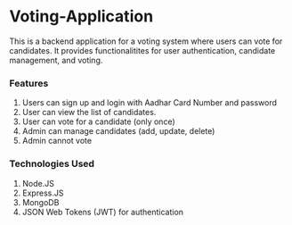 # Voting-Application

This is a backend application for a voting system where users can vote for candidates. It provides functionalitites for user authentication, candidate management, and voting.

### Features

1. Users can sign up and login with Aadhar Card Number and password
2. User can view the list of candidates.
3. User can vote for a candidate (only once)
4. Admin can manage candidates (add, update, delete)
5. Admin cannot vote

### Technologies Used

1. Node.JS
2. Express.JS
3. MongoDB
4. JSON Web Tokens (JWT) for authentication